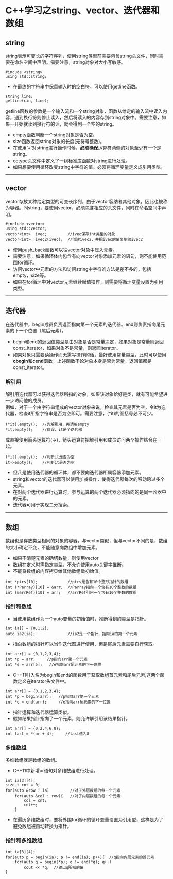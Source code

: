 # C++学习之string、vector、迭代器和数组



## string
string表示可变长的字符序列，使用string类型前需要包含string头文件，同时需要在命名空间中声明。需要注意，string对象对大小写敏感。
``` 
#incude <string>
using std::string;
```
- 在最终的字符串中保留输入时的空白符，可以使用getline函数。
```
string line;
getline(cin, line);
```
getline函数的参数是一个输入流和一个string对象，函数从给定的输入流中读入内容，遇到换行符则停止读入，然后将读入的内容存到string对象中。需要注意，如果一开始就读到换行符的话，就会得到一个空的string。  
- empty函数判断一个string对象是否为空。  
- size函数返回string对象的长度(无符号整数)。  
- 在使用‘+’对string进行操作时候，**必须确保**运算符两侧的对象至少有一个是string。
- cctype头文件中定义了一组标准库函数对string进行处理。
- 如果想要使用循环改变string中字符的值。必须将循环变量定义成引用类型。
---

## vector
vector存放某种给定类型的可变长序列，由于vector容纳者其他对象，因此也被称为容器。同string，要使用vector，必须包含相应的头文件，同时在命名空间中声明。
```
#include <vector>
using std::vector;
vector<int>  ivec;         //ivec保存int类型的对象
vector<int>  ivec2(ivec);  //创建ivec2，并把ivec的值复制给ivec2
```
- 使用push_back函数可以往vector对象中压入元素。
- 需要注意，如果循环体内包含有向vector对象添加元素的语句，则不能使用范围for循环。
- 访问vector中元素的方法和访问string中字符的方法是差不多的，包括empty，size等。
- 如果在for循环中对vector元素继续赋值操作，则需要将循环变量设置为引用类型。
---

## 迭代器
在迭代器中，begin成员负责返回指向第一个元素的迭代器。end则负责指向尾元素的下一个位置（尾后元素）。  
- begin和end的返回值类型是由对象是否是常量决定，如果对象是常量则返回const_iterator，如果对象不是常量，则返回iterator。
- 如果对象只需要读操作而无需写操作的话，最好使用常量类型，此时可以使用**cbegin**和**cend**函数，上述函数不论对象本身是否为常量，返回值都是const_iterator。
### 解引用
解引用迭代器可以获得迭代器所指的对象，如果该对象恰好是类，就有可能希望进一步访问他的成员。  
例如，对于一个由字符串组成的vector对象来说，检查其元素是否为空，令it为迭代器，检查it所指字符串是否为空即可。需要注意，(*it)的圆括号必不可少。
```
(*it).empty();  //先解引用，再调用empty
*it.empty();    //错误，it是个迭代器
```
或直接使用箭头运算符(->)，箭头运算符把解引用和成员访问两个操作结合在一起。
```
(*it).empty();  //判断it是否为空
it->empty();    //判断it是否为空
```
- 但凡是使用迭代器的循环体，都不要向迭代器所属容器添加元素。
- string和vector的迭代器可以使用加减操作，使得迭代器每次的移动跨过多个元素。
- 在对两个迭代器进行运算时，参与运算的两个迭代器必须指向的是同一容器中的元素。
- 迭代器可用于实现二分搜索。
---

## 数组
数组也是存放类型相同的对象的容器，与vector类似，但与vector不同的是，数组的大小确定不变，不能随意向数组中增加元素。
- 如果不清楚元素的确切数量，则使用vector
- 数组在定义时需指定类型，不允许使用auto关键字推断。
- 不能将数组的内容拷贝给其他数组做初始值。
```
int *ptrs[10];             //ptrs是含有10个整形指针的数组     
int (*Parray)[10] = &arr;  //Parray指向一个含有10个整数的数组
int (&arrRef)[10] = arr;   //arrRef引用一个含有10个整数的数组
```
### 指针和数组
- 当使用数组作为一个auto变量的初始值时，推断得到的类型是指针。
```
int ia[] = {0,1,2};
auto ia2(ia);              //ia2是一个指针，指向ia的第一个元素
```
- 指向数组的指针可以当作迭代器进行使用，但是尾后元素需要自行获取。
```
int arr[] = {0,1,2,3,4};
int *p = arr;     //p指向arr第一个元素
int *e = arr[5];   //e指向arr尾元素的下一位置
```
- C++11引入名为begin和end的函数用于获取数组首元素和尾后元素,这两个函数定义在iterator头文件中。
```
int arr[] = {0,1,2,3,4};
int *p = begin(arr);   //p指向arr第一个元素
int *e = end(arr);     //e指向arr尾元素的下一位置
```
- 指针运算和迭代器运算类似。
- 假如结果指针指向了一个元素，则允许解引用该结果指针。
```
int arr[] = {0,2,4,6,8};
int last = *(ar + 4);     //last值为8 
```
### 多维数组
多维数组就是数组的数组。
- C++11中新增or语句对多维数组进行处理。
```
int ia[3][4];
size_t cnt = 0;
for(auto &row : ia)         //对于外层数组的每一个元素
    for(auto &col : row){   //对于内层数组的每一个元素
        col = cnt;
        cnt++;
    }
```
- 在遍历多维数组时，要将外围for循环的循环变量设置为引用型，这样是为了避免数组被自动转换为指针。
### 指针和多维数组
```
int ia[3][4];
for(auto p = begin(ia); p != end(ia); p++){  //q指向内层元素的首元素
    for(auto q = begin(*p); q != end(*q); q++)
        cout << *q;  //输出q所指的值
}
```

